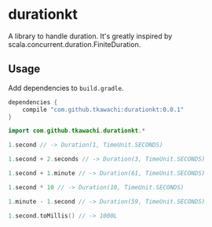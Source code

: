 # durationkt

A library to handle duration.
It's greatly inspired by scala.concurrent.duration.FiniteDuration.

## Usage

Add dependencies to `build.gradle`.

```gradle
dependencies {
    compile "com.github.tkawachi:durationkt:0.0.1"
}
```

```kotlin
import com.github.tkawachi.durationkt.*

1.second // -> Duration(1, TimeUnit.SECONDS)

1.second + 2.seconds // -> Duration(3, TimeUnit.SECONDS)

1.second + 1.minute // -> Duration(61, TimeUnit.SECONDS)

1.second * 10 // -> Duration(10, TimeUnit.SECONDS)

1.minute - 1.second // -> Duration(59, TimeUnit.SECONDS)

1.second.toMillis() // -> 1000L
```
